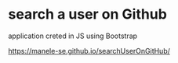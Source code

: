 # search a user on Github
application creted in JS using Bootstrap 

https://manele-se.github.io/searchUserOnGitHub/
